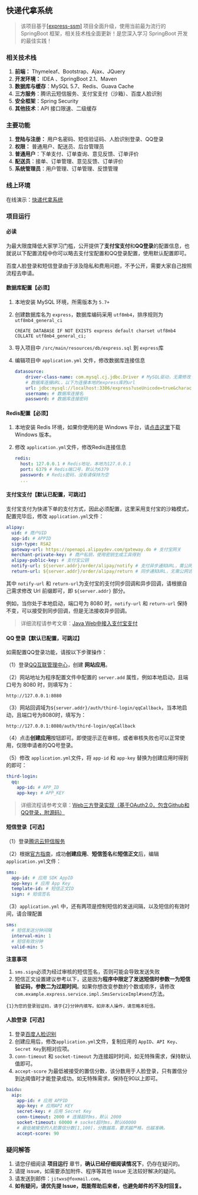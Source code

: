 ## 快递代拿系统

> 该项目基于[[express-ssm]](https://github.com/jitwxs/express-ssm) 项目全面升级，使用当前最为流行的 SpringBoot 框架，相关技术栈全面更新！是您深入学习 SpringBoot 开发的最佳实践！

### 相关技术栈

1. **前端：** Thymeleaf、Bootstrap、Ajax、JQuery
2. **开发环境：** IDEA 、SpringBoot 2.1、Maven
3. **数据库与缓存**：MySQL 5.7、Redis、Guava Cache
4. **三方服务**：腾讯云短信服务、支付宝支付（沙箱）、百度人脸识别
5. **安全框架**：Spring Security
6. **其他技术**：API 接口限速、二级缓存

### 主要功能

1. **登陆与注册：** 用户名密码、短信验证码、人脸识别登录、QQ登录
2. **权限：** 普通用户、配送员、后台管理员
3. **普通用户**：下单支付、订单查询、意见反馈、订单评价
4. **配送员**：接单、订单管理、意见反馈、订单评价
5. **系统管理员**：用户管理、订单管理、反馈管理

### 线上环境

在线演示：[快递代拿系统](https://express.jitwxs.cn)

### 项目运行

#### 必读

为最大限度降低大家学习门槛，公开提供了**支付宝支付**和**QQ登录**的配置信息，也就说以下配置流程中你可以略去支付宝配置和QQ登录配置，使用默认配置即可。

百度人脸登录和短信登录由于涉及隐私和费用问题，不予公开，需要大家自己按照流程去申请。

#### 数据库配置【必须】

1. 本地安装 MySQL 环境，所需版本为 `5.7+`

2. 创建数据库名为 `express`，数据库编码采用 `utf8mb4`，排序规则为 `utf8mb4_general_ci`

    ```
    CREATE DATABASE IF NOT EXISTS express default charset utf8mb4 COLLATE utf8mb4_general_ci;
    ```

3. 导入项目中 `/src/main/resources/db/express.sql` 到 `express`库

4. 编辑项目中 `application.yml` 文件，修改数据库连接信息

   ```yaml
   datasource:
       driver-class-name: com.mysql.cj.jdbc.Driver # MySQL驱动，无需修改
       # 数据库连接URL，以下为连接本地的express库的url
       url: jdbc:mysql://localhost:3306/express?useUnicode=true&characterEncoding=utf-8&useSSL=true&serverTimezone=GMT%2B8
       username: # 数据库连接名
       password: # 数据库连接密码
   ```

#### Redis配置【必须】

1. 本地安装 Redis 环境，如果你使用的是 Windows 平台，请[点击这里](<https://github.com/MicrosoftArchive/redis/releases>)下载 Windows 版本。

2. 修改 `application.yml`文件，修改Redis连接信息

   ```yaml
   redis:
     host: 127.0.0.1 # Redis地址，本地为127.0.0.1
     port: 6379 # Redis端口号，默认为6379
     password: # Redis密码，没有请保持为空
     ...
   ```

#### 支付宝支付【默认已配置，可跳过】

支付宝支付为快递下单的支付方式，因此必须配置，这里采用支付宝的沙箱模式，配置完毕后，修改 `application.yml`文件：

```yaml
alipay:
  uid: # 商户UID
  app-id: # APPID
  sign-type: RSA2
  gateway-url: https://openapi.alipaydev.com/gateway.do # 支付宝网关
  merchant-private-key: # 商户私钥，使用密钥生成工具得到
  alipay-public-key: # 支付宝公钥
  notify-url: ${server.addr}/order/alipay/notify # 支付异步通知URL，需公网能够访问
  return-url: ${server.addr}/order/alipay/return # 同步通知URL，无需公网访问
```

其中 `notify-url` 和 `return-url`为支付宝的支付同步回调和异步回调，请根据自己需求修改 Url 前缀即可，即 `${server.addr}` 部分。

例如，当你处于本地启动，端口号为 8080 时，`notify-url` 和 `return-url` 保持不变，可以接受到同步回调，但是无法接收异步回调。

> 详细流程请参考文章：[Java Web中接入支付宝支付](<https://blog.csdn.net/yuanlaijike/article/details/80575513>)

#### QQ 登录【默认已配置，可跳过】

如需配置QQ登录功能，请按以下步骤操作：

（1）登录[QQ互联管理中心](<https://connect.qq.com/manage.html#/>)，创建 **网站应用**。

（2）网站地址为程序配置文件中配置的 `server.add` 属性，例如本地启动，且端口号为 8080 时，则填写为：

```
http://127.0.0.1:8080
```

（3）网站回调域为`${server.addr}/auth/third-login/qqCallback`，当本地启动，且端口号为8080时，填写为：

```
http://127.0.0.1:8080/auth/third-login/qqCallback
```

（4）点击**创建应用**按钮即可。即使提示正在审核，或者审核失败也可以正常使用，仅限申请者的QQ号登录。

（5）修改 `application.yml`文件，将 `app-id` 和 `app-key` 替换为创建应用时得到的即可：

```yaml
third-login:
  qq:
    app-id: # APP_ID
    app-key: # APP_KEY
```

> 详细流程请参考文章：[Web三方登录实现（基于OAuth2.0，包含Github和QQ登录，附源码）](<https://blog.csdn.net/yuanlaijike/article/details/80413181>)

#### 短信登录【可选】

（1）登录[腾讯云短信服务](<https://console.cloud.tencent.com/sms>)

（2）根据[官方指南](<https://cloud.tencent.com/document/product/382/18061>)，成功**创建应用**、**短信签名**和**短信正文**后，编辑 `application.yml`文件：

```yaml
sms:
  app-id: # 应用 SDK AppID
  app-key: # 应用 App Key
  template-id: # 短信正文ID
  sign: # 短信签名
```

（3）`application.yml` 中，还有两项是控制短信的发送间隔，以及短信的有效时间，请合理配置

```yaml
sms:
  # 短信发送分钟间隔
  interval-min: 1
  # 短信有效分钟
  valid-min: 5
```

**注意事项**

1. `sms.sign`必须为经过审核的短信签名，否则可能会导致发送失败
2. 短信正文设置建议参考以下，这是因为**程序中限定了发送短信时参数一为短信验证码，参数二为过期时间**。如果你想改变参数的个数或顺序，请修改`com.example.express.service.impl.SmsServiceImpl#send`方法。

```
{1}为您的登录验证码，请于{2}分钟内填写。如非本人操作，请忽略本短信。
```

#### 人脸登录【可选】

1. 登录[百度人脸识别](<https://cloud.baidu.com/product/face>)
2. 创建应用后，修改`application.yml`文件，复制应用的 `AppID`、`API Key`、`Secret Key`到相对应项。
3. `conn-timeout` 和 `socket-timeout` 为连接超时时间，如无特殊需求，保持默认值即可。
4. `accept-score` 为最低被接受的置信分数，该分数用于人脸登录，只有置信分到达阈值时才能登录成功。如无特殊需求，保持在90以上即可。

```yaml
baidu:
  aip:
    app-id: # 应用 APPID
    app-key: # 应用API KEY
    secret-key: # 应用 Secret Key
    conn-timeout: 2000 # 连接超时ms，默认 2000
    socket-timeout: 60000 # socket超时ms，默认60000
    # 最低被接受的人脸置信分数[1,100]，分数越高，要求越严格，也越准确。
    accept-score: 90
```

### 疑问解答

1. 请您仔细阅读 **项目运行** 章节，**确认已经仔细阅读情况下**，仍存在疑问的。
2. 请提 issue，如需要添加附件、程序等其他 issue 无法较好解决的疑问。
3. 请发送到邮件：`jitwxs@foxmail.com`。
4. **如有疑问，请优先提 Issue，既能帮助后来者，也避免邮件的不及时回复。**
